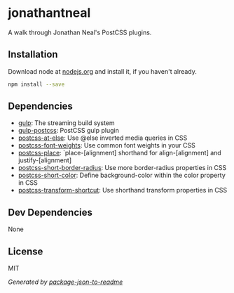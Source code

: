 # jonathantneal 

A walk through Jonathan Neal&#39;s PostCSS plugins.

## Installation

Download node at [nodejs.org](http://nodejs.org) and install it, if you haven't already.

```sh
npm install --save
```



## Dependencies

- [gulp](): The streaming build system
- [gulp-postcss](https://github.com/postcss/gulp-postcss): PostCSS gulp plugin
- [postcss-at-else](): Use @else inverted media queries in CSS
- [postcss-font-weights](): Use common font weights in your CSS
- [postcss-place](): `place-[alignment] shorthand for align-[alignment] and justify-[alignment]
- [postcss-short-border-radius](): Use more border-radius properties in CSS
- [postcss-short-color](): Define background-color within the color property in CSS
- [postcss-transform-shortcut](): Use shorthand transform properties in CSS

## Dev Dependencies


None

## License

MIT

_Generated by [package-json-to-readme](https://github.com/zeke/package-json-to-readme)_
